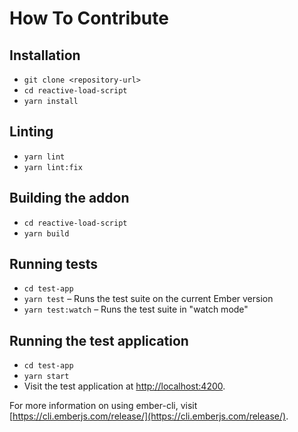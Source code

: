 # How To Contribute

## Installation

- `git clone <repository-url>`
- `cd reactive-load-script`
- `yarn install`

## Linting

- `yarn lint`
- `yarn lint:fix`

## Building the addon

- `cd reactive-load-script`
- `yarn build`

## Running tests

- `cd test-app`
- `yarn test` – Runs the test suite on the current Ember version
- `yarn test:watch` – Runs the test suite in "watch mode"

## Running the test application

- `cd test-app`
- `yarn start`
- Visit the test application at [http://localhost:4200](http://localhost:4200).

For more information on using ember-cli, visit [https://cli.emberjs.com/release/](https://cli.emberjs.com/release/).
